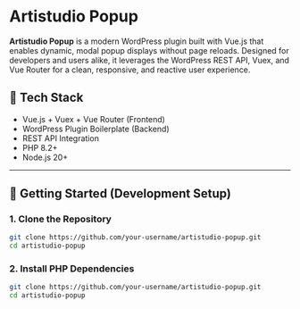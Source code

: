 # Artistudio Popup

**Artistudio Popup** is a modern WordPress plugin built with Vue.js that enables dynamic, modal popup displays without page reloads. Designed for developers and users alike, it leverages the WordPress REST API, Vuex, and Vue Router for a clean, responsive, and reactive user experience.

## 🧰 Tech Stack

- Vue.js + Vuex + Vue Router (Frontend)
- WordPress Plugin Boilerplate (Backend)
- REST API Integration
- PHP 8.2+
- Node.js 20+

---

## 🚀 Getting Started (Development Setup)

### 1. Clone the Repository

```bash
git clone https://github.com/your-username/artistudio-popup.git
cd artistudio-popup
```
### 2. Install PHP Dependencies

```bash
git clone https://github.com/your-username/artistudio-popup.git
cd artistudio-popup
```

